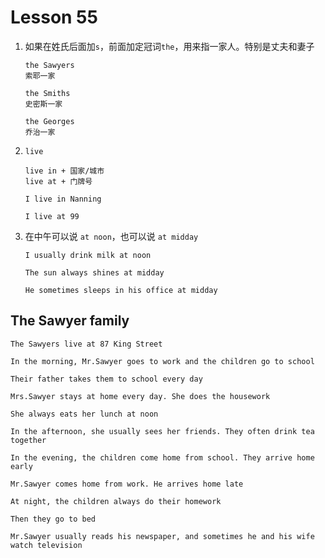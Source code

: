 # Lesson 55

1. 如果在姓氏后面加`s`，前面加定冠词`the`，用来指一家人。特别是丈夫和妻子

   ```
   the Sawyers
   索耶一家

   the Smiths
   史密斯一家

   the Georges
   乔治一家
   ```

2. `live`

   ```
   live in + 国家/城市
   live at + 门牌号

   I live in Nanning

   I live at 99
   ```

3. 在中午可以说 `at noon`，也可以说 `at midday`

   ```
   I usually drink milk at noon

   The sun always shines at midday

   He sometimes sleeps in his office at midday
   ```

## The Sawyer family

```
The Sawyers live at 87 King Street

In the morning, Mr.Sawyer goes to work and the children go to school

Their father takes them to school every day

Mrs.Sawyer stays at home every day. She does the housework

She always eats her lunch at noon

In the afternoon, she usually sees her friends. They often drink tea together

In the evening, the children come home from school. They arrive home early

Mr.Sawyer comes home from work. He arrives home late

At night, the children always do their homework

Then they go to bed

Mr.Sawyer usually reads his newspaper, and sometimes he and his wife watch television
```
